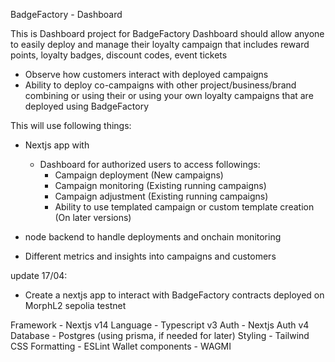 BadgeFactory - Dashboard

This is Dashboard project for BadgeFactory
Dashboard should allow anyone to easily deploy and manage their loyalty campaign that includes reward points, loyalty badges, discount codes, event tickets

- Observe how customers interact with deployed campaigns
- Ability to deploy co-campaigns with other project/business/brand combining or using their or using your own loyalty campaigns that are deployed using BadgeFactory

This will use following things:

- Nextjs app with 
  - Dashboard for authorized users to access followings:
    - Campaign deployment (New campaigns)
    - Campaign monitoring (Existing running campaigns)
    - Campaign adjustment (Existing running campaigns)
    - Ability to use templated campaign or custom template creation (On later versions)

- node backend to handle deployments and onchain monitoring
- Different metrics and insights into campaigns and customers 

update 17/04: 
- Create a nextjs app to interact with BadgeFactory contracts deployed on MorphL2 sepolia testnet

Framework - Nextjs v14
Language - Typescript v3
Auth - Nextjs Auth v4
Database - Postgres (using prisma, if needed for later)
Styling - Tailwind CSS
Formatting - ESLint
Wallet components - WAGMI 
